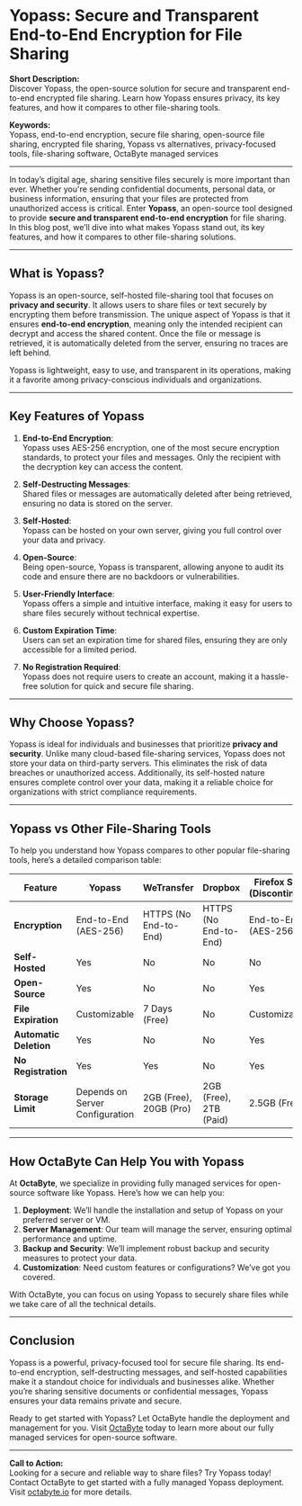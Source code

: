 # Yopass: Secure and Transparent End-to-End Encryption for File Sharing

**Short Description:**  
Discover Yopass, the open-source solution for secure and transparent end-to-end encrypted file sharing. Learn how Yopass ensures privacy, its key features, and how it compares to other file-sharing tools.

**Keywords:**  
Yopass, end-to-end encryption, secure file sharing, open-source file sharing, encrypted file sharing, Yopass vs alternatives, privacy-focused tools, file-sharing software, OctaByte managed services

---

In today’s digital age, sharing sensitive files securely is more important than ever. Whether you're sending confidential documents, personal data, or business information, ensuring that your files are protected from unauthorized access is critical. Enter **Yopass**, an open-source tool designed to provide **secure and transparent end-to-end encryption** for file sharing. In this blog post, we’ll dive into what makes Yopass stand out, its key features, and how it compares to other file-sharing solutions.

---

## What is Yopass?

Yopass is an open-source, self-hosted file-sharing tool that focuses on **privacy and security**. It allows users to share files or text securely by encrypting them before transmission. The unique aspect of Yopass is that it ensures **end-to-end encryption**, meaning only the intended recipient can decrypt and access the shared content. Once the file or message is retrieved, it is automatically deleted from the server, ensuring no traces are left behind.

Yopass is lightweight, easy to use, and transparent in its operations, making it a favorite among privacy-conscious individuals and organizations.

---

## Key Features of Yopass

1. **End-to-End Encryption**:  
   Yopass uses AES-256 encryption, one of the most secure encryption standards, to protect your files and messages. Only the recipient with the decryption key can access the content.

2. **Self-Destructing Messages**:  
   Shared files or messages are automatically deleted after being retrieved, ensuring no data is stored on the server.

3. **Self-Hosted**:  
   Yopass can be hosted on your own server, giving you full control over your data and privacy.

4. **Open-Source**:  
   Being open-source, Yopass is transparent, allowing anyone to audit its code and ensure there are no backdoors or vulnerabilities.

5. **User-Friendly Interface**:  
   Yopass offers a simple and intuitive interface, making it easy for users to share files securely without technical expertise.

6. **Custom Expiration Time**:  
   Users can set an expiration time for shared files, ensuring they are only accessible for a limited period.

7. **No Registration Required**:  
   Yopass does not require users to create an account, making it a hassle-free solution for quick and secure file sharing.

---

## Why Choose Yopass?

Yopass is ideal for individuals and businesses that prioritize **privacy and security**. Unlike many cloud-based file-sharing services, Yopass does not store your data on third-party servers. This eliminates the risk of data breaches or unauthorized access. Additionally, its self-hosted nature ensures complete control over your data, making it a reliable choice for organizations with strict compliance requirements.

---

## Yopass vs Other File-Sharing Tools

To help you understand how Yopass compares to other popular file-sharing tools, here’s a detailed comparison table:

| Feature                | Yopass                          | WeTransfer                   | Dropbox                      | Firefox Send (Discontinued) |
|------------------------|---------------------------------|------------------------------|------------------------------|-----------------------------|
| **Encryption**         | End-to-End (AES-256)            | HTTPS (No End-to-End)        | HTTPS (No End-to-End)        | End-to-End (AES-256)        |
| **Self-Hosted**        | Yes                             | No                           | No                           | No                          |
| **Open-Source**        | Yes                             | No                           | No                           | Yes                         |
| **File Expiration**    | Customizable                    | 7 Days (Free)                | No                           | Customizable                |
| **Automatic Deletion** | Yes                             | No                           | No                           | Yes                         |
| **No Registration**    | Yes                             | Yes                          | No                           | Yes                         |
| **Storage Limit**      | Depends on Server Configuration | 2GB (Free), 20GB (Pro)       | 2GB (Free), 2TB (Paid)       | 2.5GB (Free)                |

---

## How OctaByte Can Help You with Yopass

At **OctaByte**, we specialize in providing fully managed services for open-source software like Yopass. Here’s how we can help you:

1. **Deployment**: We’ll handle the installation and setup of Yopass on your preferred server or VM.  
2. **Server Management**: Our team will manage the server, ensuring optimal performance and uptime.  
3. **Backup and Security**: We’ll implement robust backup and security measures to protect your data.  
4. **Customization**: Need custom features or configurations? We’ve got you covered.  

With OctaByte, you can focus on using Yopass to securely share files while we take care of all the technical details.

---

## Conclusion

Yopass is a powerful, privacy-focused tool for secure file sharing. Its end-to-end encryption, self-destructing messages, and self-hosted capabilities make it a standout choice for individuals and businesses alike. Whether you’re sharing sensitive documents or confidential messages, Yopass ensures your data remains private and secure.

Ready to get started with Yopass? Let OctaByte handle the deployment and management for you. Visit [OctaByte](https://octabyte.io) today to learn more about our fully managed services for open-source software.

---

**Call to Action:**  
Looking for a secure and reliable way to share files? Try Yopass today! Contact OctaByte to get started with a fully managed Yopass deployment. Visit [octabyte.io](https://octabyte.io) for more details.